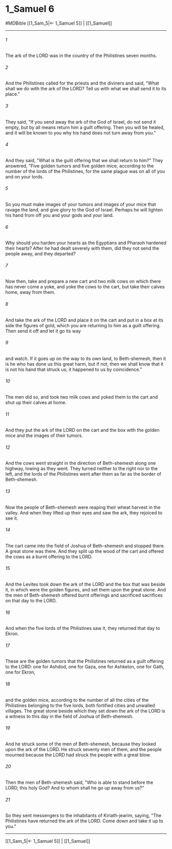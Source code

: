 # 1_Samuel 6
#MDBible
[[1_Sam_5|← 1_Samuel 5]] | [[1_Samuel]]

***

###### 1 

The ark of the LORD was in the country of the Philistines seven months. 

###### 2 

And the Philistines called for the priests and the diviners and said, "What shall we do with the ark of the LORD? Tell us with what we shall send it to its place." 

###### 3 

They said, "If you send away the ark of the God of Israel, do not send it empty, but by all means return him a guilt offering. Then you will be healed, and it will be known to you why his hand does not turn away from you." 

###### 4 

And they said, "What is the guilt offering that we shall return to him?" They answered, "Five golden tumors and five golden mice, according to the number of the lords of the Philistines, for the same plague was on all of you and on your lords. 

###### 5 

So you must make images of your tumors and images of your mice that ravage the land, and give glory to the God of Israel. Perhaps he will lighten his hand from off you and your gods and your land. 

###### 6 

Why should you harden your hearts as the Egyptians and Pharaoh hardened their hearts? After he had dealt severely with them, did they not send the people away, and they departed? 

###### 7 

Now then, take and prepare a new cart and two milk cows on which there has never come a yoke, and yoke the cows to the cart, but take their calves home, away from them. 

###### 8 

And take the ark of the LORD and place it on the cart and put in a box at its side the figures of gold, which you are returning to him as a guilt offering. Then send it off and let it go its way 

###### 9 

and watch. If it goes up on the way to its own land, to Beth-shemesh, then it is he who has done us this great harm, but if not, then we shall know that it is not his hand that struck us; it happened to us by coincidence." 

###### 10 

The men did so, and took two milk cows and yoked them to the cart and shut up their calves at home. 

###### 11 

And they put the ark of the LORD on the cart and the box with the golden mice and the images of their tumors. 

###### 12 

And the cows went straight in the direction of Beth-shemesh along one highway, lowing as they went. They turned neither to the right nor to the left, and the lords of the Philistines went after them as far as the border of Beth-shemesh. 

###### 13 

Now the people of Beth-shemesh were reaping their wheat harvest in the valley. And when they lifted up their eyes and saw the ark, they rejoiced to see it. 

###### 14 

The cart came into the field of Joshua of Beth-shemesh and stopped there. A great stone was there. And they split up the wood of the cart and offered the cows as a burnt offering to the LORD. 

###### 15 

And the Levites took down the ark of the LORD and the box that was beside it, in which were the golden figures, and set them upon the great stone. And the men of Beth-shemesh offered burnt offerings and sacrificed sacrifices on that day to the LORD. 

###### 16 

And when the five lords of the Philistines saw it, they returned that day to Ekron. 

###### 17 

These are the golden tumors that the Philistines returned as a guilt offering to the LORD: one for Ashdod, one for Gaza, one for Ashkelon, one for Gath, one for Ekron, 

###### 18 

and the golden mice, according to the number of all the cities of the Philistines belonging to the five lords, both fortified cities and unwalled villages. The great stone beside which they set down the ark of the LORD is a witness to this day in the field of Joshua of Beth-shemesh. 

###### 19 

And he struck some of the men of Beth-shemesh, because they looked upon the ark of the LORD. He struck seventy men of them, and the people mourned because the LORD had struck the people with a great blow. 

###### 20 

Then the men of Beth-shemesh said, "Who is able to stand before the LORD, this holy God? And to whom shall he go up away from us?" 

###### 21 

So they sent messengers to the inhabitants of Kiriath-jearim, saying, "The Philistines have returned the ark of the LORD. Come down and take it up to you." 

***

[[1_Sam_5|← 1_Samuel 5]] | [[1_Samuel]]
